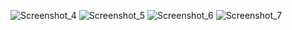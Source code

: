 ![Screenshot_4](https://github.com/Growsmile/woodWebDemo/assets/47106407/fc6c9133-e3c5-42df-9e8f-44ca8b85af71)
![Screenshot_5](https://github.com/Growsmile/woodWebDemo/assets/47106407/e94d75a0-509d-432d-9871-13d07bef5f3a)
![Screenshot_6](https://github.com/Growsmile/woodWebDemo/assets/47106407/0b642864-4cf9-41cb-99da-3bfcb4972303)
![Screenshot_7](https://github.com/Growsmile/woodWebDemo/assets/47106407/ffbae707-e2c4-43eb-af68-75a33fd11b53)
